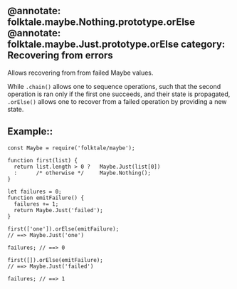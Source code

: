 @annotate: folktale.maybe.Nothing.prototype.orElse
@annotate: folktale.maybe.Just.prototype.orElse
category: Recovering from errors
---

Allows recovering from from failed Maybe values.

While `.chain()` allows one to sequence operations, such that the second
operation is ran only if the first one succeeds, and their state is propagated,
`.orElse()` allows one to recover from a failed operation by providing a new
state.

## Example::

    const Maybe = require('folktale/maybe');

    function first(list) {
      return list.length > 0 ?   Maybe.Just(list[0])
      :      /* otherwise */     Maybe.Nothing();
    }

    let failures = 0;
    function emitFailure() {
      failures += 1;
      return Maybe.Just('failed');
    }

    first(['one']).orElse(emitFailure);
    // ==> Maybe.Just('one')

    failures; // ==> 0

    first([]).orElse(emitFailure);
    // ==> Maybe.Just('failed')

    failures; // ==> 1

